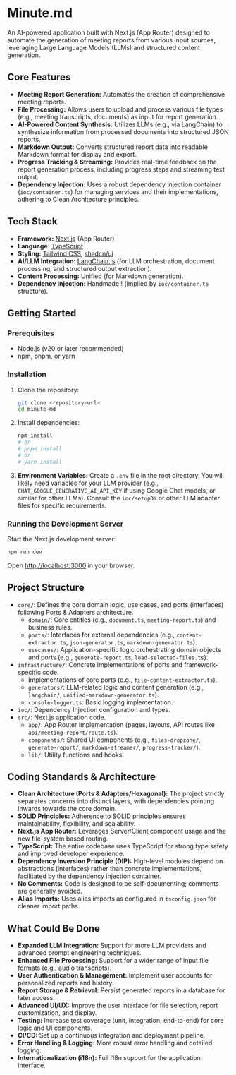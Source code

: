 # Minute.md

An AI-powered application built with Next.js (App Router) designed to automate the generation of meeting reports from various input sources, leveraging Large Language Models (LLMs) and structured content generation.

## Core Features

- **Meeting Report Generation:** Automates the creation of comprehensive meeting reports.
- **File Processing:** Allows users to upload and process various file types (e.g., meeting transcripts, documents) as input for report generation.
- **AI-Powered Content Synthesis:** Utilizes LLMs (e.g., via LangChain) to synthesize information from processed documents into structured JSON reports.
- **Markdown Output:** Converts structured report data into readable Markdown format for display and export.
- **Progress Tracking & Streaming:** Provides real-time feedback on the report generation process, including progress steps and streaming text output.
- **Dependency Injection:** Uses a robust dependency injection container (`ioc/container.ts`) for managing services and their implementations, adhering to Clean Architecture principles.

## Tech Stack

- **Framework:** [Next.js](https://nextjs.org/) (App Router)
- **Language:** [TypeScript](https://www.typescriptlang.org/)
- **Styling:** [Tailwind CSS](https://tailwindcss.com/), [shadcn/ui](https://ui.shadcn.com/)
- **AI/LLM Integration:** [LangChain.js](https://js.langchain.com/docs/) (for LLM orchestration, document processing, and structured output extraction).
- **Content Processing:** Unified (for Markdown generation).
- **Dependency Injection:** Handmade ! (implied by `ioc/container.ts` structure).

## Getting Started

### Prerequisites

- Node.js (v20 or later recommended)
- npm, pnpm, or yarn

### Installation

1.  Clone the repository:
    ```bash
    git clone <repository-url>
    cd minute-md
    ```
2.  Install dependencies:
    ```bash
    npm install
    # or
    # pnpm install
    # or
    # yarn install
    ```
3.  **Environment Variables:**
    Create a `.env` file in the root directory. You will likely need variables for your LLM provider (e.g., `CHAT_GOOGLE_GENERATIVE_AI_API_KEY` if using Google Chat models, or similar for other LLMs). Consult the `ioc/setupDi` or other LLM adapter files for specific requirements.

### Running the Development Server

Start the Next.js development server:

```bash
npm run dev
```

Open [http://localhost:3000](http://localhost:3000) in your browser.

## Project Structure

- `core/`: Defines the core domain logic, use cases, and ports (interfaces) following Ports & Adapters architecture.
  - `domain/`: Core entities (e.g., `document.ts`, `meeting-report.ts`) and business rules.
  - `ports/`: Interfaces for external dependencies (e.g., `content-extractor.ts`, `json-generator.ts`, `markdown-generator.ts`).
  - `usecases/`: Application-specific logic orchestrating domain objects and ports (e.g., `generate-report.ts`, `load-selected-files.ts`).
- `infrastructure/`: Concrete implementations of ports and framework-specific code.
  - Implementations of core ports (e.g., `file-content-extractor.ts`).
  - `generators/`: LLM-related logic and content generation (e.g., `langchain/`, `unified-markdown-generator.ts`).
  - `console-logger.ts`: Basic logging implementation.
- `ioc/`: Dependency Injection configuration and types.
- `src/`: Next.js application code.
  - `app/`: App Router implementation (pages, layouts, API routes like `api/meeting-report/route.ts`).
  - `components/`: Shared UI components (e.g., `files-dropzone/`, `generate-report/`, `markdown-streamer/`, `progress-tracker/`).
  - `lib/`: Utility functions and hooks.

## Coding Standards & Architecture

- **Clean Architecture (Ports & Adapters/Hexagonal):** The project strictly separates concerns into distinct layers, with dependencies pointing inwards towards the core domain.
- **SOLID Principles:** Adherence to SOLID principles ensures maintainability, flexibility, and scalability.
- **Next.js App Router:** Leverages Server/Client component usage and the new file-system based routing.
- **TypeScript:** The entire codebase uses TypeScript for strong type safety and improved developer experience.
- **Dependency Inversion Principle (DIP):** High-level modules depend on abstractions (interfaces) rather than concrete implementations, facilitated by the dependency injection container.
- **No Comments:** Code is designed to be self-documenting; comments are generally avoided.
- **Alias Imports:** Uses alias imports as configured in `tsconfig.json` for cleaner import paths.

## What Could Be Done

- **Expanded LLM Integration:** Support for more LLM providers and advanced prompt engineering techniques.
- **Enhanced File Processing:** Support for a wider range of input file formats (e.g., audio transcripts).
- **User Authentication & Management:** Implement user accounts for personalized reports and history.
- **Report Storage & Retrieval:** Persist generated reports in a database for later access.
- **Advanced UI/UX:** Improve the user interface for file selection, report customization, and display.
- **Testing:** Increase test coverage (unit, integration, end-to-end) for core logic and UI components.
- **CI/CD:** Set up a continuous integration and deployment pipeline.
- **Error Handling & Logging:** More robust error handling and detailed logging.
- **Internationalization (i18n):** Full i18n support for the application interface.
